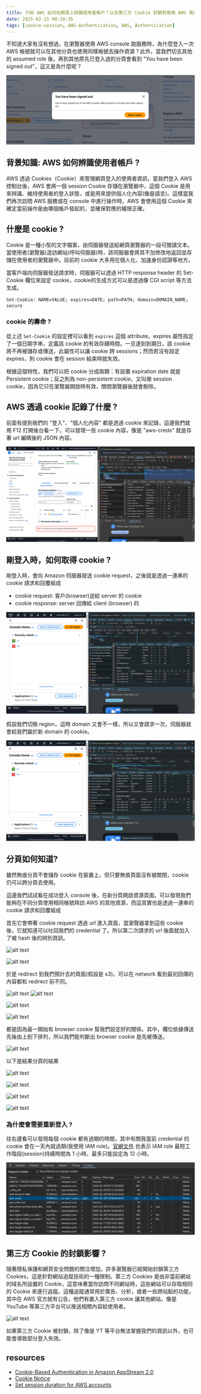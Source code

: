 ```yaml
---
title: 介紹 AWS 如何在網頁上辨識使用者帳戶？以及第三方 Cookie 封鎖對使用 AWS 資源的影響？
date: 2025-02-15 00:10:35
tags: [cookie-session, AWS-Authentication, AWS, Authentication]
---
```


不知道大家有沒有想過，在瀏覽器使用 AWS console 跑服務時，為什麼登入一次 AWS 帳號就可以在其他分頁也使用同樣帳號去操作資源？此外，當我們切去其他的 assumed role 後，再到其他原先已登入過的分頁會看到 "You have been signed out"，這又是為什麼呢？

![alt text](images/AWS/session/img1.png)

## 背景知識: AWS 如何辨識使用者帳戶 ?
AWS 透過 Cookies（Cookie）來管理網頁登入的使用者資訊，當我們登入 AWS 控制台後，AWS 會將一個 session Cookie 存儲在瀏覽器中，這個 Cookie 是用來辨識、維持使用者的登入狀態，或是用來提供個人化內容(像是語言)。這樣當我們再次訪問 AWS 服務或在 console 中進行操作時，AWS 會使用這個 Cookie 來確定當前操作是由哪個帳戶發起的，並確保對應的權限正確。



## 什麼是 cookie ?
Cookie 是一種小型的文字檔案，由伺服器發送給網頁瀏覽器的一段可閱讀文本。當使用者(瀏覽器)造訪網站(呼叫伺服器)時，該伺服器會將其不加修改地返回並存儲在使用者的瀏覽器中。目前的 cookie 大多用在個人化、加速身份認證等地方。

當客戶端向伺服器發送請求時，伺服器可以透過 HTTP response header 的 Set-Cookie 欄位來設定 cookie，cookie的生成方式可以是透過像 CGI script 等方法生成。
```
Set-Cookie: NAME=VALUE; expires=DATE; path=PATH; domain=DOMAIN_NAME; secure
```
### cookie 的壽命 ?
從上述 `Set-Cookie` 的設定裡可以看到 `expires` 這個 attribute。expires 屬性指定了一個日期字串，定義該 cookie 的有效存續時間。一旦達到到期日，該 cookie 將不再被儲存或傳送，此屬性可以讓 cookie 跨 sessions；然而若沒有設定 expires，則 cookie 會在 session 結束時就失效。

根據這個特性，我們可以把 cookie 分成兩類：有設置 expiration date 就是 Persistent cookie；反之則為 non-persistent cookie，又叫做 session cookie，因為它只在瀏覽器開啟時有效，關閉瀏覽器後就會刪除。


## AWS 透過 cookie 記錄了什麼 ?
前面有提到我們的 "登入"、"個人化內容" 都是透過 cookie 來記錄，這邊我們就用 F12 打開後台看一下，可以發現一些 cookie 內容，像是 "aws-creds" 就是存著 url 編碼後的 JSON 內容。

![alt text](images/AWS/session/img2.png)

## 剛登入時，如何取得 cookie ?
剛登入時，會向 Amazon 伺服器發送 cookie request，之後就是透過一連串的 cookie 請求和回覆組成

- cookie request: 客戶(browser)送給 server 的 cookie
- cookie response: server 回傳給 client (browser) 的


![alt text](images/AWS/session/img3.png)

假設我們切換 region，這時 domain 又會不一樣，所以又會請求一次，伺服器就會給我們屬於新 domain 的 cookie。

![alt text](images/AWS/session/img4.png)



## 分頁如何知道?
雖然無痕分頁不會儲存 cookie 在裝置上，但只要無痕頁面沒有被關閉，cookie 仍可以跨分頁去使用。

這邊我們試試看在成功登入 console 後，在新分頁開啟資源頁面。可以發現我們能夠在不同分頁使用相同帳號拜訪 AWS 的其他資源，而這其實也是透過一連串的 cookie 請求和回覆組成

首先它會帶著 cookie request 透過 url 進入頁面，當瀏覽器拿到這些 cookie 後，它就知道可以吐回我們的 credential 了。所以第二次請求的 url 後面就加入了被 hash 後的辨別資訊。

![alt text](image-12.png)

![alt text](image-8.png)

於是 redirect 到我們預計去的頁面(假設是 s3)。可以在 network 看到最初回傳的內容都和 redirect 前不同。 

![alt text](image.png)
![alt text](image-4.png)

![alt text](image-7.png)


![alt text](image-11.png)

都是因為最一開始有 browser cookie 幫我們設定好的關係。其中，欄位依據傳送先後由上到下排列，所以我們能判斷出 browser cookie 是先被傳送。

![alt text](images/AWS/session/img9.png)

以下是結果分頁的結果

![alt text](images/AWS/session/img5.png)

![alt text](images/AWS/session/img6.png)

![alt text](images/AWS/session/img7.png)

![alt text](images/AWS/session/img8.png)






### 為什麼會需要重新登入 ?

往右邊看可以發現每個 cookie 都有過期的時間，其中有關我當前 credential 的 cookie 會在一天內就過期(我使用 IAM role)。[官網文件](https://docs.aws.amazon.com/zh_tw/singlesignon/latest/userguide/howtosessionduration.html) 也表示 IAM role 最短工作階段(session)持續時間為 1 小時，最多只能設定為 12 小時。

![alt text](images/AWS/session/img11.png)





## 第三方 Cookie 的封鎖影響 ?

隨著隱私保護和網頁安全問題的關注增加，許多瀏覽器已經開始封鎖第三方 Cookies，這是針對網站追蹤技術的一種限制。第三方 Cookies 是由非當前網站的域名所設置的 Cookie，這意味著當你訪問不同網站時，這些網站可以存取相同的 Cookie 來進行追蹤。這種追蹤通常用於廣告、分析，或者一些跨站點的功能，其中在 AWS 官方就有公告，他們有置入第三方 cookie 讓其他網站，像是 YouTube 等第三方平台可以推送相關內容給使用者。

![alt text](images/AWS/session/img12.png)

如果第三方 Cookie 被封鎖，除了像是 YT 等平台無法掌握我們的資訊以外，也可能會導致部分登入失效。


## resources
- [Cookie-Based Authentication in Amazon AppStream 2.0](https://docs.aws.amazon.com/appstream2/latest/developerguide/cookie-auth.html)
- [Cookie Notice](https://aws.amazon.com/tw/legal/cookies/)
- [Set session duration for AWS accounts](https://docs.aws.amazon.com/singlesignon/latest/userguide/howtosessionduration.html)

